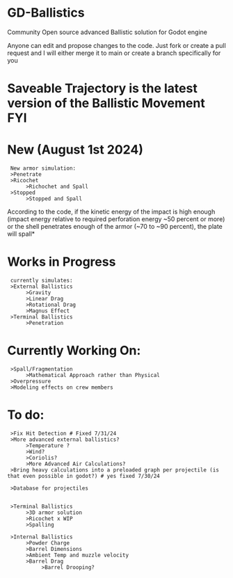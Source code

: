 # GD-Ballistics

Community Open source advanced Ballistic solution for Godot engine

Anyone can edit and propose changes to the code. Just fork or create a pull request and I will either merge it to main or create a branch specifically for you

# Saveable Trajectory is the latest version of the Ballistic Movement FYI


# New (August 1st 2024)
     New armor simulation:
     >Penetrate
     >Ricochet
          >Richochet and Spall
     >Stopped
          >Stopped and Spall

According to the code, if the kinetic energy of the impact is high enough (impact energy relative to required perforation energy ~50 percent or more) or the shell penetrates enough of the armor (~70 to ~90 percent), the plate will spall*

# Works in Progress

     currently simulates:
     >External Ballistics
          >Gravity
          >Linear Drag
          >Rotational Drag
          >Magnus Effect
     >Terminal Ballistics     
          >Penetration

# Currently Working On:
     >Spall/Fragmentation
          >Mathematical Approach rather than Physical
     >Overpressure
     >Modeling effects on crew members
  

# To do:
     >Fix Hit Detection # Fixed 7/31/24
     >More advanced external ballistics?
          >Temperature ?
          >Wind?
          >Coriolis?
          >More Advanced Air Calculations?
     >Bring heavy calculations into a preloaded graph per projectile (is that even possible in godot?) # yes fixed 7/30/24

     >Database for projectiles


     >Terminal Ballistics
          >3D armor solution 
          >Ricochet x WIP
          >Spalling
     
     >Internal Ballistics
          >Powder Charge
          >Barrel Dimensions
          >Ambient Temp and muzzle velocity
          >Barrel Drag
               >Barrel Drooping?




